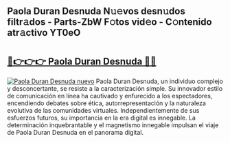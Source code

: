 ## Paola Duran Desnuda N𝚞𝚎vos desn𝚞dos filtr𝚊dos - Parts-ZbW F𝚘tos vid𝚎o - C𝚘ntenido atr𝚊ctivo YT0eO

# <h2><a href="http://mbe5cch.tromn.icu/?c=Paola+Duran+Desnuda">🔗👉👉👉 Paola Duran Desnuda 🔗🔗</a></h2>

[![Paola Duran Desnuda nuevo](https://i.imgur.com/pEAQMta.gif)](http://mbe5cch.tromn.icu/?c=Paola+Duran+Desnuda)
Paola Duran Desnuda, un individuo complejo y desconcertante, se resiste a la caracterización simple. Su innovador estilo de comunicación en línea ha cautivado y enfurecido a los espectadores, encendiendo debates sobre ética, autorrepresentación y la naturaleza evolutiva de las comunidades virtuales. Independientemente de sus esfuerzos futuros, su importancia en la era digital es innegable. La determinación inquebrantable y el magnetismo innegable impulsan el viaje de Paola Duran Desnuda en el panorama digital.
